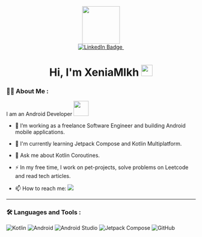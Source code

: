 <div id="header" align="center">
  <img src="https://i.giphy.com/media/v1.Y2lkPTc5MGI3NjExeGppa2d6Z3Z2Nzkzb2Z5eGZkb2F3MDhienI4aDZnbXM2Nm9xZG8xNCZlcD12MV9pbnRlcm5hbF9naWZfYnlfaWQmY3Q9Zw/CuuSHzuc0O166MRfjt/giphy.gif" width="100"/>
</div>

<div id="badges" align="center">
  <a href="https://www.linkedin.com/in/xenia-kozeeva/">
  <img src="https://img.shields.io/badge/LinkedIn-blue?style=flat-square&logo=linkedin&logoColor=white" alt="LinkedIn Badge"/>
  </a>
  
<img src="https://komarev.com/ghpvc/?username=xeniamlkh&style=flat-square&color=blue" alt=""/>

<h1>
  Hi, I'm XeniaMlkh
  <img src="https://media.giphy.com/media/hvRJCLFzcasrR4ia7z/giphy.gif" width="30px"/>
</h1>

</div>

### :woman_technologist: About Me :
I am an Android Developer <img src="https://i.giphy.com/media/v1.Y2lkPTc5MGI3NjExY2xiNTUyNHltaDRoNTg3MjJ3YjZyaXUxOTJ1ZWZoZTFxM2NydXlleSZlcD12MV9pbnRlcm5hbF9naWZfYnlfaWQmY3Q9Zw/llarwdtFqG63IlqUR1/giphy.gif" width="40px">

- :telescope: I’m working as a freelance Software Engineer and building Android mobile applications.

- :seedling: I'm currently learning Jetpack Compose and Kotlin Multiplatform.
  
- :speech_balloon: Ask me about Kotlin Coroutines.

- :zap: In my free time, I work on pet-projects, solve problems on Leetcode and read tech articles.

- :mailbox: How to reach me:
  <a href="https://t.me/Xenia_Mlkh">
  <img src="https://img.shields.io/badge/Xenia_Mlkh-blue?style=flat-square&logo=telegram&logoColor=white"/>
  </a>

---
### :hammer_and_wrench: Languages and Tools :
![Kotlin](https://img.shields.io/badge/Kotlin-7F52FF?style=for-the-badge&logo=kotlin&logoColor=white)
![Android](https://img.shields.io/badge/Android-34A853?style=for-the-badge&logo=android&logoColor=white)
![Android Studio](https://img.shields.io/badge/Android.Studio-3DDC84?style=for-the-badge&logo=androidstudio&logoColor=white)
![Jetpack Compose](https://img.shields.io/badge/Jetpack.Compose-4285F4?style=for-the-badge&logo=jetpackcompose&logoColor=%2361DAFB)
![GitHub](https://img.shields.io/badge/GitHub-181717?style=for-the-badge&logo=github&logoColor=white)
